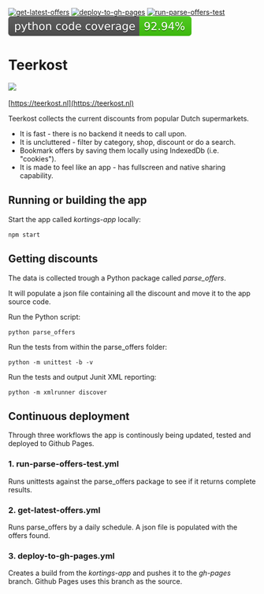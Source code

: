 [![get-latest-offers](https://github.com/Ffyud/kortings/actions/workflows/get-latest-offers.yml/badge.svg)](https://github.com/Ffyud/kortings/actions/workflows/get-latest-offers.yml) [![deploy-to-gh-pages](https://github.com/Ffyud/kortings/actions/workflows/deploy-to-gh-pages.yml/badge.svg)](https://github.com/Ffyud/kortings/actions/workflows/deploy-to-gh-pages.yml) [![run-parse-offers-test](https://github.com/Ffyud/kortings/actions/workflows/run-parse-offers-test.yml/badge.svg)](https://github.com/Ffyud/kortings/actions/workflows/run-parse-offers-test.yml) [![Tests Status](./parse_offers/coverage-badge.svg?dummy=8484744)](./parse_offers/coverage.html)

# Teerkost
![](https://teerkost.nl/logo192.png)

[https://teerkost.nl](https://teerkost.nl)

Teerkost collects the current discounts from popular Dutch supermarkets.

- It is fast - there is no backend it needs to call upon.
- It is uncluttered - filter by category, shop, discount or do a search.
- Bookmark offers by saving them locally using IndexedDb (i.e. "cookies").
- It is made to feel like an app - has fullscreen and native sharing capability.

## Running or building the app

Start the app called *kortings-app* locally:
```
npm start
```

## Getting discounts

The data is collected trough a Python package called *parse_offers*. 

It will populate a json file containing all the discount and move it to the app source code.

Run the Python script:

```
python parse_offers
```

Run the tests from within the parse_offers folder:
```
python -m unittest -b -v
```
Run the tests and output Junit XML reporting:
```
python -m xmlrunner discover
```

## Continuous deployment

Through three workflows the app is continously being updated, tested and deployed to Github Pages.

### 1. run-parse-offers-test.yml
Runs unittests against the parse_offers package to see if it returns complete results.

### 2. get-latest-offers.yml
Runs parse_offers by a daily schedule. A json file is populated with the offers found.

### 3. deploy-to-gh-pages.yml
Creates a build from the *kortings-app* and pushes it to the *gh-pages* branch. Github Pages uses this branch as the source.

